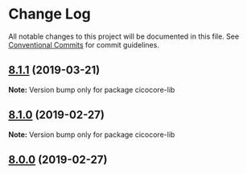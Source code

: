 # Change Log

All notable changes to this project will be documented in this file.
See [Conventional Commits](https://conventionalcommits.org) for commit guidelines.

## [8.1.1](https://github.com/coinicles/cicocore-lib/compare/v8.1.0...v8.1.1) (2019-03-21)

**Note:** Version bump only for package cicocore-lib

## [8.1.0](https://github.com/coinicles/cicocore-lib/compare/v5.0.0-beta.44...v8.1.0) (2019-02-27)

**Note:** Version bump only for package cicocore-lib

## [8.0.0](https://github.com/coinicles/cicocore-lib/compare/v5.0.0-beta.44...v8.0.0) (2019-02-27)
